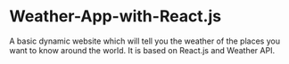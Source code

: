 # Weather-App-with-React.js
A basic dynamic website which will tell you the weather of the places you want to know around the world. It is based on React.js and Weather API.
